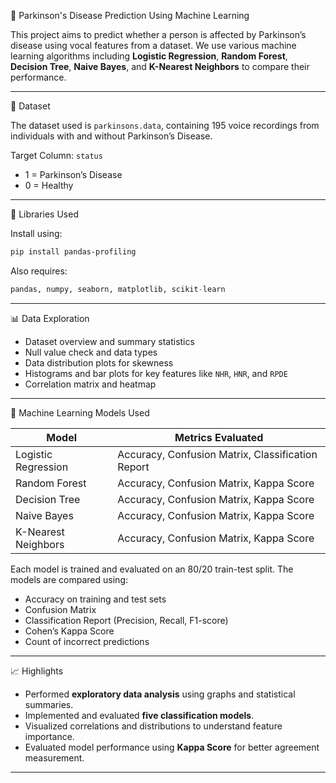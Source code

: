 
🧠 Parkinson's Disease Prediction Using Machine Learning

This project aims to predict whether a person is affected by Parkinson’s disease using vocal features from a dataset. We use various machine learning algorithms including **Logistic Regression**, **Random Forest**, **Decision Tree**, **Naive Bayes**, and **K-Nearest Neighbors** to compare their performance.

---

 📂 Dataset

The dataset used is `parkinsons.data`, containing 195 voice recordings from individuals with and without Parkinson’s Disease.

Target Column: `status`

  * 1 = Parkinson’s Disease
  * 0 = Healthy

---

🔧 Libraries Used

Install using:

```bash
pip install pandas-profiling
```

Also requires:

```python
pandas, numpy, seaborn, matplotlib, scikit-learn
```

---

 📊 Data Exploration

* Dataset overview and summary statistics
* Null value check and data types
* Data distribution plots for skewness
* Histograms and bar plots for key features like `NHR`, `HNR`, and `RPDE`
* Correlation matrix and heatmap

---

🧪 Machine Learning Models Used

| Model               | Metrics Evaluated                                 |
| ------------------- | ------------------------------------------------- |
| Logistic Regression | Accuracy, Confusion Matrix, Classification Report |
| Random Forest       | Accuracy, Confusion Matrix, Kappa Score           |
| Decision Tree       | Accuracy, Confusion Matrix, Kappa Score           |
| Naive Bayes         | Accuracy, Confusion Matrix, Kappa Score           |
| K-Nearest Neighbors | Accuracy, Confusion Matrix, Kappa Score           |

Each model is trained and evaluated on an 80/20 train-test split. The models are compared using:

* Accuracy on training and test sets
* Confusion Matrix
* Classification Report (Precision, Recall, F1-score)
* Cohen’s Kappa Score
* Count of incorrect predictions

---

 📈 Highlights

* Performed **exploratory data analysis** using graphs and statistical summaries.
* Implemented and evaluated **five classification models**.
* Visualized correlations and distributions to understand feature importance.
* Evaluated model performance using **Kappa Score** for better agreement measurement.

---

